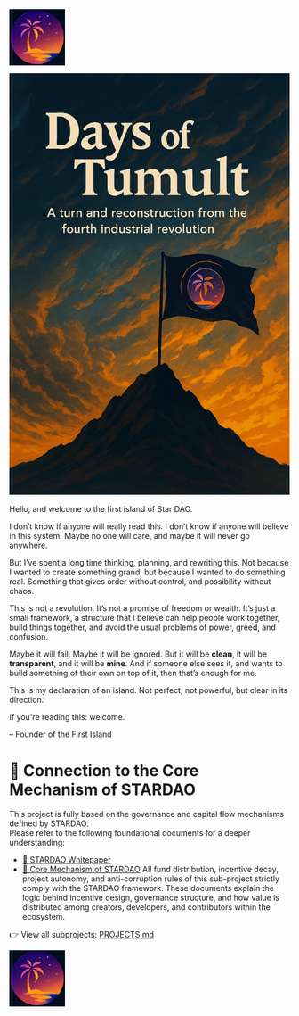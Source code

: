 <img src="STARDAOLOGO.png" alt="STARDAO Logo" width="100" align="left" />

<br clear="left" />


![STARDAO Cover](./cover.png)

Hello, and welcome to the first island of Star DAO.

I don’t know if anyone will really read this. I don’t know if anyone will believe in this system. Maybe no one will care, and maybe it will never go anywhere.

But I’ve spent a long time thinking, planning, and rewriting this. Not because I wanted to create something grand, but because I wanted to do something real. Something that gives order without control, and possibility without chaos.

This is not a revolution. It’s not a promise of freedom or wealth. It’s just a small framework, a structure that I believe can help people work together, build things together, and avoid the usual problems of power, greed, and confusion.

Maybe it will fail. Maybe it will be ignored. But it will be **clean**, it will be **transparent**, and it will be **mine**. And if someone else sees it, and wants to build something of their own on top of it, then that’s enough for me.

This is my declaration of an island. Not perfect, not powerful, but clear in its direction.

If you're reading this: welcome.

– Founder of the First Island

# 🔗 Connection to the Core Mechanism of STARDAO
This project is fully based on the governance and capital flow mechanisms defined by STARDAO.  
Please refer to the following foundational documents for a deeper understanding:

- [🌌 STARDAO Whitepaper](https://github.com/STARDAOLEADER-OH/STARDAO/blob/main/STARDAO-Whitepaper.md)  
- [🧭 Core Mechanism of STARDAO](https://github.com/STARDAOLEADER-OH/STARDAO/blob/main/CORE_MECHANISM.md)
All fund distribution, incentive decay, project autonomy, and anti-corruption rules of this sub-project strictly comply with the STARDAO framework.
These documents explain the logic behind incentive design, governance structure, and how value is distributed among creators, developers, and contributors within the ecosystem.

👉 View all subprojects: [PROJECTS.md](./PROJECTS.md)

<img src="STARDAOLOGO.png" alt="STARDAO Logo" width="100" align="left" />

<br clear="left" />
